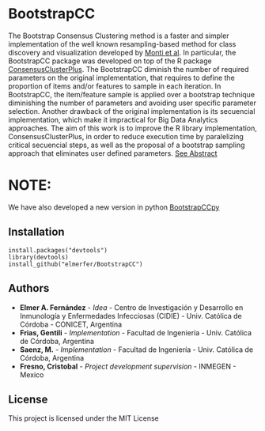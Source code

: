 # BootstrapCC
The Bootstrap Consensus Clustering method is a faster and simpler implementation of the well known resampling-based method for class discovery and visualization developed by [Monti et al](https://link.springer.com/content/pdf/10.1023/A:1023949509487.pdf). In particular, the BootstrapCC package was developed on top of the R package [ConsensusClusterPlus](https://bioconductor.org/packages/release/bioc/html/ConsensusClusterPlus.html). The BootstrapCC diminish the number of required parameters on the original implementation, that requires to define the proportion of items and/or features to sample in each iteration. In BootstrapCC, the item/feature sample is applied over a bootstrap technique diminishing the number of parameters and avoiding user specific parameter selection. Another drawback of the original implementation is its secuencial implementation, which make it impractical for Big Data Analytics approaches. The aim of this work is to improve the R library implementation, ConsensusClusterPlus, in order to reduce execution time  by paralelizing critical secuencial steps, as well as the proposal of a bootstrap sampling approach that eliminates user defined parameters. [See Abstract](https://github.com/elmerfer/BootstrapCC/blob/master/CONGRESO_SAENZ_GENTILI_EDITADO.pdf)

# NOTE:

We have also developed a new version in python [BootstrapCCpy](https://github.com/NNelo/BootstrapCCpy)

## Installation
```
install.packages("devtools")
library(devtools)
install_github("elmerfer/BootstrapCC")
```
## Authors

* **Elmer A. Fernández** - *Idea* - Centro de Investigación y Desarrollo en Inmunología y Enfermedades Infecciosas (CIDIE) - Univ. Católica de Córdoba - CONICET, Argentina 
* **Frias, Gentili** - *Implementation* - Facultad de Ingeniería - Univ. Católica de Córdoba, Argentina 
* **Saenz, M.** - *Implementation* - Facultad de Ingeniería - Univ. Católica de Córdoba, Argentina 
* **Fresno, Cristobal** - *Project development supervision* - INMEGEN - Mexico

## License

This project is licensed under the MIT License
